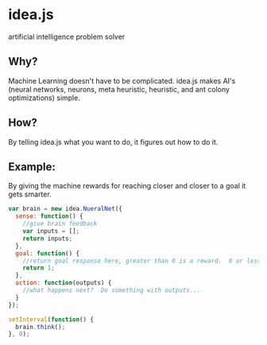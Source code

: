 # idea.js
artificial intelligence problem solver

## Why?
Machine Learning doesn't have to be complicated.  idea.js makes AI's (neural networks, neurons, meta heuristic, heuristic, and ant colony optimizations) simple.

## How?
By telling idea.js what you want to do, it figures out how to do it.

## Example:
By giving the machine rewards for reaching closer and closer to a goal it gets smarter.

```javascript
var brain = new idea.NueralNet({
  sense: function() {
    //give brain feedback
    var inputs = [];
    return inputs;
  },
  goal: function() {
    //return goal response here, greater than 0 is a reward.  0 or less is discipline
    return 1;
  },
  action: function(outputs) {
    //what happens next?  Do something with outputs...
  }
});

setInterval(function() {
  brain.think();
}, 0);
```
